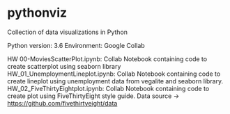 # pythonviz
Collection of  data visualizations in Python

Python version: 3.6
Environment: Google Collab

HW 00-MoviesScatterPlot.ipynb: Collab Notebook containing code to create scatterplot using seaborn library
HW_01_UnemploymentLineplot.ipynb: Collab Notebook containing code to create lineplot using unemployment data from vegalite and seaborn library. 
HW_02_FiveThirtyEightplot.ipynb: Collab Notebook containing code to create plot using FiveThirtyEight style guide. Data source -> https://github.com/fivethirtyeight/data

